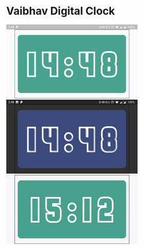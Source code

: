 # Vaibhav Digital Clock

<img src='vaibhav_clock_light.jpg' width='350'>

<img src='vaibhav_clock_dark.jpg' width='350'>

<img src='vaibhav_clock.gif' width='350'>
